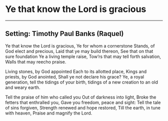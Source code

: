 # Ye that know the Lord is gracious

***

## Setting: Timothy Paul Banks (Raquel)

Ye that know the Lord is gracious,
Ye for whom a cornerstone
Stands, of God elect and precious,
Laid that ye may build thereon,
See that on that sure foundation
Ye a living temple raise,
Tow’rs that may tell forth salvation,
Walls that may reecho praise.

Living stones, by God appointed
Each to its allotted place,
Kings and priests, by God anointed,
Shall ye not declare his grace?
Ye, a royal generation, 
tell the tidings of your birth,
tidings of a new creation
to an old and weary earth.

Tell the praise of him who called you
Out of darkness into light,
Broke the fetters that enthralled you,
Gave you freedom, peace and sight:
Tell the tale of sins forgiven,
Strength renewed and hope restored,
Till the earth, in tune with heaven,
Praise and magnify the Lord.
